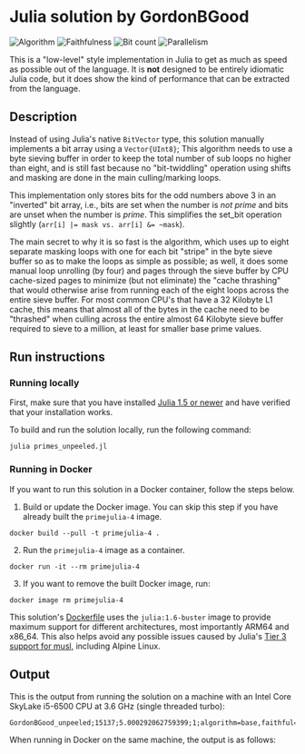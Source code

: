 # Julia solution by GordonBGood
![Algorithm](https://img.shields.io/badge/Algorithm-base-green)
![Faithfulness](https://img.shields.io/badge/Faithful-yes-green)
![Bit count](https://img.shields.io/badge/Bits-1-green)
![Parallelism](https://img.shields.io/badge/Parallel-no-green)

This is a "low-level" style implementation in
Julia to get as much as speed as possible out of the language. It is
**not** designed to be entirely idiomatic Julia code, but it does show the kind of performance that can be extracted from the language.

## Description

Instead of using Julia's native `BitVector` type, this solution
manually implements a bit array using a `Vector{UInt8}`; This algorithm needs to use a byte sieving buffer in order to keep the total number of sub loops no higher than eight, and is still fast because no "bit-twiddling" operation using shifts and masking are done in the main culling/marking loops.

This implementation only stores bits for the odd numbers above 3 in an "inverted" bit array, i.e., bits are set when the number is *not prime* and bits are unset when the number is *prime*. This simplifies the set_bit operation slightly (`arr[i] |= mask vs. arr[i] &= ~mask`).

The main secret to why it is so fast is the algorithm, which uses up to eight separate masking loops with one for each bit "stripe" in the byte sieve buffer so as to make the loops as simple as possible; as well, it does some manual loop unrolling (by four) and pages through the sieve buffer by CPU cache-sized pages to minimize (but not eliminate) the "cache thrashing" that would otherwise arise from running each of the eight loops across the entire sieve buffer.  For most common CPU's that have a 32 Kilobyte L1 cache, this means that almost all of the bytes in the cache need to be "thrashed" when culling across the entire almost 64 Kilobyte sieve buffer required to sieve to a million, at least for smaller base prime values.

## Run instructions

### Running locally

First, make sure that you have installed
[Julia 1.5 or newer](https://julialang.org/downloads/) and have
verified that your installation works.

To build and run the solution locally, run the following command:
```
julia primes_unpeeled.jl
```

### Running in Docker

If you want to run this solution in a Docker container, follow the steps below.

1. Build or update the Docker image. You can skip this step if you have
   already built the `primejulia-4` image.

```
docker build --pull -t primejulia-4 .
```

2. Run the `primejulia-4` image as a container.
```
docker run -it --rm primejulia-4
```
3. If you want to remove the built Docker image, run:
```
docker image rm primejulia-4
```

This solution's [Dockerfile](Dockerfile) uses the `julia:1.6-buster` image to provide maximum support for different architectures, most importantly ARM64 and x86_64. This also helps avoid any possible issues caused by Julia's [Tier 3 support for musl](https://julialang.org/downloads/#currently_supported_platforms), including Alpine Linux.


## Output

This is the output from running the solution on a machine with an Intel Core SkyLake i5-6500 CPU at 3.6 GHz (single threaded turbo):
```
GordonBGood_unpeeled;15137;5.000292062759399;1;algorithm=base,faithful=yes,bits=1
```

When running in Docker on the same machine, the output is as follows:

```
```
